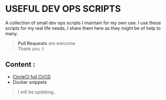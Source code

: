 # USEFUL DEV OPS SCRIPTS

A collection of small dev ops scripts I maintain for my own use.
I use these scripts for my real life needs, I share them here as they might be of help to many. <br>

> **Pull Requests** are welcome <br>
> Thank you :)

## Content :

- [CircleCI full CI/CD](https://github.com/venatoria/devops_scripts/tree/master/circleci-node-docker-ec2)
- Docker snippets

> I will be updating..
